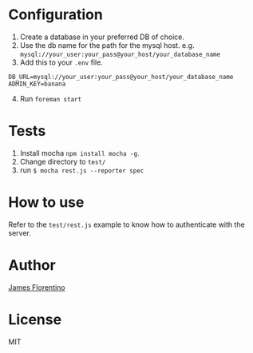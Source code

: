 Configuration
=============

1. Create a database in your preferred DB of choice.
2. Use the db name for the path for the mysql host. e.g. `mysql://your_user:your_pass@your_host/your_database_name`
3. Add this to your `.env` file.

```
DB_URL=mysql://your_user:your_pass@your_host/your_database_name
ADMIN_KEY=banana
```

4. Run `foreman start`

Tests
=====

1. Install mocha `npm install mocha -g`.
2. Change directory to `test/`
3. run `$ mocha rest.js --reporter spec`

How to use
==========

Refer to the `test/rest.js` example to know how to authenticate with the server.

Author
======

[James Florentino](http://blog.jamesflorentino.com)

License
=======

MIT
